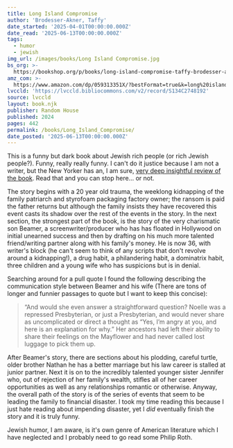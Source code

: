 ```yaml
---
title: Long Island Compromise
author: 'Brodesser-Akner, Taffy'
date_started: '2025-04-01T00:00:00.000Z'
date_read: '2025-06-13T00:00:00.000Z'
tags:
  - humor
  - jewish
img_url: /images/books/Long Island Compromise.jpg
bs_org: >-
  https://bookshop.org/p/books/long-island-compromise-taffy-brodesser-akner/15537662?ean=9780593133491&next=t
amz_com: >-
  https://www.amazon.com/dp/059313351X/?bestFormat=true&k=long%20island%20compromise
lvccld: 'https://lvccld.bibliocommons.com/v2/record/S134C2748192'
source: lvccld
layout: book.njk
publisher: Random House
published: 2024
pages: 442
permalink: /books/Long_Island_Compromise/
date_posted: '2025-06-13T00:00:00.000Z'
---
```

This is a funny but dark book about Jewish rich people (or rich Jewish people?).  Funny, really really funny.  I can't do it justice because I am not a writer, but the New Yorker has an, I am sure, [very deep insightful review of the book](https://www.newyorker.com/magazine/2024/07/08/long-island-compromise-taffy-brodesser-akner-book-review).  Read that and you can stop here... or not.

The story begins with a 20 year old trauma, the weeklong kidnapping of the family patriarch and styrofoam packaging factory owner; the ransom is paid the father returns but although the family insists they have recovered this event casts its shadow over the rest of the events in the story. In the next section, the strongest part of the book, is the story of the very charismatic son Beamer, a screenwriter/producer who has has floated in Hollywood on initial unearned success and then by drafting on his much more talented friend/writing partner along with his family's money.  He is now 36, with writer's block (he can't seem to think of any scripts that don't revolve around a kidnapping!), a drug habit, a philandering habit, a dominatrix habit, three children and a young wife who has suspicions but is in denial.  

Searching around for a pull quote I found the following describing the communication style between Beamer and his wife (There are tons of longer and funnier passages to quote but I want to keep this concise):

<blockquote>
“And would she even answer a straightforward question? Noelle was a repressed Presbyterian, or just a Presbyterian, and would never share as uncomplicated or direct a thought as “Yes, I’m angry at you, and here is an explanation for why.” Her ancestors had left their ability to share their feelings on the Mayflower and had never called lost luggage to pick them up.
</blockquote>

After Beamer's story, there are sections about his plodding, careful turtle, older brother Nathan he has a better marriage but his law career is stalled at junior partner. Next it is on to the incredibly talented younger sister Jennifer who, out of rejection of her family's wealth, stifles all of her career opportunities as well as any relationships romantic or otherwise.  Anyway, the overall path of the story is of the series of events that seem to be leading the family to financial disaster. I took my time reading this because I just hate reading about impending disaster, yet I *did* eventually finish the story and it is truly funny.  

Jewish humor, I am aware, is it's own genre of American literature which I have neglected and I probably need to go read some Philip Roth.
